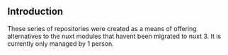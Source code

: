 ## Introduction

These series of repositories were created as a means of offering alternatives to the nuxt modules that havent been migrated to nuxt 3. It is currently only managed by 1 person.
